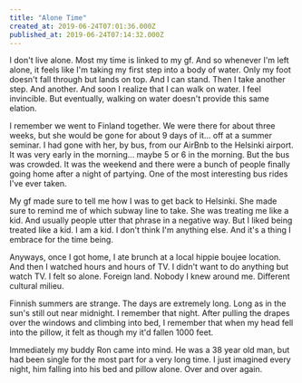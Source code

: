 ```yaml
---
title: "Alone Time"
created_at: 2019-06-24T07:01:36.000Z
published_at: 2019-06-24T07:14:32.000Z
---
```

I don't live alone. Most my time is linked to my gf. And so whenever I'm left alone, it feels like I'm taking my first step into a body of water. Only my foot doesn't fall through but lands on top. And I can stand. Then I take another step. And another. And soon I realize that I can walk on water. I feel invincible. But eventually, walking on water doesn't provide this same elation.

I remember we went to Finland together. We were there for about three weeks, but she would be gone for about 9 days of it... off at a summer seminar. I had gone with her, by bus, from our AirBnb to the Helsinki airport. It was very early in the morning... maybe 5 or 6 in the morning. But the bus was crowded. It was the weekend and there were a bunch of people finally going home after a night of partying. One of the most interesting bus rides I've ever taken.

My gf made sure to tell me how I was to get back to Helsinki. She made sure to remind me of which subway line to take. She was treating me like a kid. And usually people utter that phrase in a negative way. But I liked being treated like a kid. I am a kid. I don't think I'm anything else. And it's a thing I embrace for the time being.

Anyways, once I got home, I ate brunch at a local hippie boujee location. And then I watched hours and hours of TV. I didn't want to do anything but watch TV. I felt so alone. Foreign land. Nobody I knew around me. Different cultural milieu. 

Finnish summers are strange. The days are extremely long. Long as in the sun's still out near midnight. I remember that night. After pulling the drapes over the windows and climbing into bed, I remember that when my head fell into the pillow, it felt as though my it'd fallen 1000 feet.

Immediately my buddy Ron came into mind. He was a 38 year old man, but had been single for the most part for a very long time. I just imagined every night, him falling into his bed and pillow alone. Over and over again.
